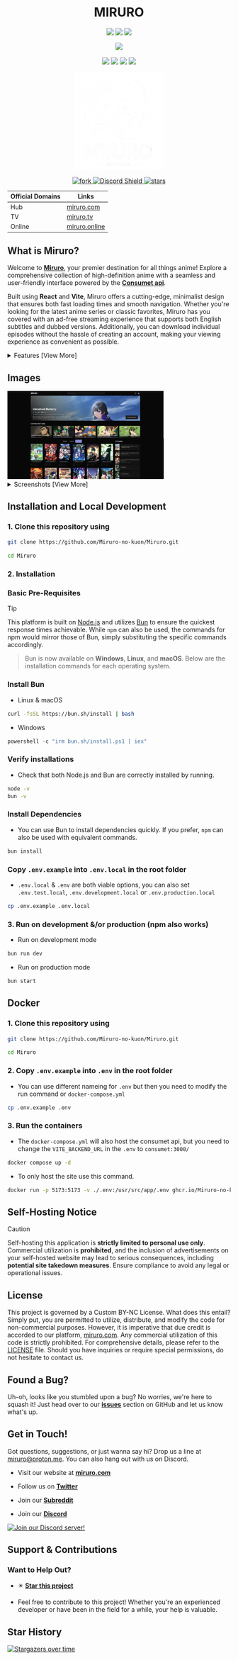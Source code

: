 <h1 align="center">
MIRURO
</h1>

<p align="center">
  <a href="https://www.typescriptlang.org/"><img src="https://img.shields.io/badge/typescript-%23007acc.svg?style=for-the-badge&logo=typescript&logoColor=%23ffffff"/></a>
  <a href="https://reactjs.org/"><img src="https://img.shields.io/badge/react-%2320232a.svg?style=for-the-badge&logo=react&logoColor=%2361DAFB"/></a>
  <a href="https://vitejs.dev/"><img src="https://img.shields.io/badge/vite-%239269fe.svg?style=for-the-badge&logo=vite&logoColor=yellow&border"/></a>
</p>

<p align="center">
  <a href="https://styled-components.com/"><img src="https://img.shields.io/badge/styled--components-742b66.svg?style=for-the-badge&logo=styled-components&logoColor=#e682d5"/></a>
</p>

<p align="center">
  <a href="https://nodejs.org/"><img src="https://img.shields.io/badge/Node.js-339933.svg?style=for-the-badge&logo=node.js&logoColor=white"/></a>
  <a href="https://bunjs.dev/"><img src="https://img.shields.io/badge/Bun.js-febbd0.svg?style=for-the-badge&logo=bun&logoColor=f9f1e1"/></a>
  <a href="https://vercel.com/"><img src="https://img.shields.io/badge/vercel-%23000000.svg?style=for-the-badge&logo=vercel&logoColor=white"/></a>
  <a href="https://www.cloudflare.com/"><img src="https://img.shields.io/badge/cloudflare-white.svg?style=for-the-badge&logo=cloudflare&logoColor=orange"/></a>
</p>

<p align="center">
  <a href="https://www.miruro.com" target="_blank">
    <img src="https://raw.githubusercontent.com/Miruro-no-kuon/Miruro/main/src/assets/miruro-transparent-white.png" alt="Logo" width="200"/>
  </a>
</p>

<p align="center">
  <a href="https://github.com/Miruro-no-Kuon/Miruro/fork">
    <img src="https://img.shields.io/github/forks/Miruro-no-Kuon/Miruro?style=social" alt="fork"/>
  </a>
  <a href="https://discordapp.com/invite/pjsdJp96mY">
    <img src="https://discordapp.com/api/guilds/1199699127190167643/widget.png?style=shield" alt="Discord Shield"/>
  </a>
  <a href="https://github.com/Miruro-no-Kuon/Miruro/stargazers">
    <img src="https://img.shields.io/github/stars/Miruro-no-Kuon/Miruro?style=social" alt="stars"/>
  </a>
</p>

<div align="center" >

| Official Domains | Links                                      |
| ---------------- | ------------------------------------------ |
| Hub              | [miruro.com](https://www.miruro.com)       |
| TV               | [miruro.tv](https://www.miruro.tv)         |
| Online           | [miruro.online](https://www.miruro.online) |

</div>

## What is Miruro?

Welcome to **[Miruro](https://www.miruro.com)**, your premier destination for all things anime! Explore a comprehensive collection of high-definition anime with a seamless and user-friendly interface powered by the **[Consumet api](https://github.com/consumet)**.

Built using **React** and **Vite**, Miruro offers a cutting-edge, minimalist design that ensures both fast loading times and smooth navigation. Whether you're looking for the latest anime series or classic favorites, Miruro has you covered with an ad-free streaming experience that supports both English subtitles and dubbed versions. Additionally, you can download individual episodes without the hassle of creating an account, making your viewing experience as convenient as possible.

<details>
<summary>Features [View More]</summary>

### General

- Dub Anime support
- User-friendly interface
- Mobile responsive
- Anilist login integration
- Fast page load
- Light/Dark theme
- Continue watching section

### Watch Page

- **Player**
  - Autoplay next episode
  - Skip op/ed button
  - Theater mode

### Coming Soon

- Comment section
- Join the Discord to see the full Roadmap!

</details>

## Images

<div style="text-align: left;">
  <img src="https://raw.githubusercontent.com/Miruro-no-kuon/.github/main/profile/home-page.webp" alt="Home Page" style="max-width: 70%;" >
  <details>
  <summary>Screenshots [View More]</summary>
  <br>
  <img src="https://raw.githubusercontent.com/Miruro-no-kuon/.github/main/profile/watch-page.webp" alt="Watch Page" style="max-width: 70%;">
  </details>
</div>

## Installation and Local Development

### 1. Clone this repository using

```bash
git clone https://github.com/Miruro-no-kuon/Miruro.git
```

```bash
cd Miruro
```

### 2. Installation

### Basic Pre-Requisites

> [!TIP]
> This platform is built on [Node.js](https://nodejs.org/) and utilizes [Bun](https://bun.sh/) to ensure the quickest response times achievable. While `npm` can also be used, the commands for npm would mirror those of Bun, simply substituting the specific commands accordingly.

> Bun is now available on **Windows**, **Linux**, and **macOS**. Below are the installation commands for each operating system.

### Install Bun

- Linux & macOS

```bash
curl -fsSL https://bun.sh/install | bash
```

- Windows

```powershell
powershell -c "irm bun.sh/install.ps1 | iex"
```

### Verify installations

- Check that both Node.js and Bun are correctly installed by running.

```bash
node -v
bun -v
```

### Install Dependencies

- You can use Bun to install dependencies quickly. If you prefer, `npm` can also be used with equivalent commands.

```bash
bun install
```

### Copy `.env.example` into `.env.local` in the root folder

- `.env.local` & `.env` are both viable options, you can also set
  `.env.test.local`,
  `.env.development.local` or
  `.env.production.local`

```bash
cp .env.example .env.local
```

### 3. Run on development &/or production (npm also works)

- Run on development mode

```bash
bun run dev
```

- Run on production mode

```bash
bun start
```

## Docker

### 1. Clone this repository using

```bash
git clone https://github.com/Miruro-no-kuon/Miruro.git
```

```bash
cd Miruro
```

### 2. Copy `.env.example` into `.env` in the root folder

- You can use different nameing for `.env` but then you need to modify the run command or `docker-compose.yml`

```bash
cp .env.example .env
```

### 3. Run the containers

- The `docker-compose.yml` will also host the consumet api, but you need to change the `VITE_BACKEND_URL` in the `.env` to `consumet:3000/`
```bash
docker compose up -d
```

- To only host the site use this command.
```bash
docker run -p 5173:5173 -v ./.env:/usr/src/app/.env ghcr.io/Miruro-no-kuon/Miruro:latest
```

## Self-Hosting Notice

> [!CAUTION]
> Self-hosting this application is **strictly limited to personal use only**. Commercial utilization is **prohibited**, and the inclusion of advertisements on your self-hosted website may lead to serious consequences, including **potential site takedown measures**. Ensure compliance to avoid any legal or operational issues.

## License

This project is governed by a Custom BY-NC License. What does this entail? Simply put, you are permitted to utilize, distribute, and modify the code for non-commercial purposes. However, it is imperative that due credit is accorded to our platform, [miruro.com](https://www.miruro.com). Any commercial utilization of this code is strictly prohibited. For comprehensive details, please refer to the [LICENSE](LICENSE) file. Should you have inquiries or require special permissions, do not hesitate to contact us.

## Found a Bug?

Uh-oh, looks like you stumbled upon a bug? No worries, we're here to squash it! Just head over to our [**issues**](https://github.com/Miruro-no-kuon/Miruro-no-Kuon/issues) section on GitHub and let us know what's up.

## Get in Touch!

Got questions, suggestions, or just wanna say hi? Drop us a line at <miruro@proton.me>. You can also hang out with us on Discord.

- Visit our website at **[miruro.com](https://www.miruro.com)**

- Follow us on **[Twitter](https://x.com/miruro_official)**

- Join our **[Subreddit](https://www.reddit.com/r/miruro)**

- Join our **[Discord](https://discord.gg/pjsdJp96mY)**

[![Join our Discord server!](https://invidget.switchblade.xyz/pjsdJp96mY)](http://discord.gg/pjsdJp96mY)

<!-- [![Miruro Discord Sever](https://invidget.switchblade.xyz/pjsdJp96mY)](https://discord.gg/pjsdJp96mY) -->

<!-- [![Discord Banner 2](https://discordapp.com/api/guilds/1199699127190167643/widget.png?style=banner2)](https://discord.com/invite/pjsdJp96mY) -->

## Support & Contributions

### Want to Help Out?

- ✴️ [**Star this project**](https://github.com/Miruro-no-kuon/Miruro)

- Feel free to contribute to this project! Whether you're an experienced developer or have been in the field for a while, your help is valuable.

## Star History

[![Stargazers over time](https://starchart.cc/Miruro-no-kuon/Miruro.svg?variant=adaptive)](https://starchart.cc/Miruro-no-kuon/Miruro)
